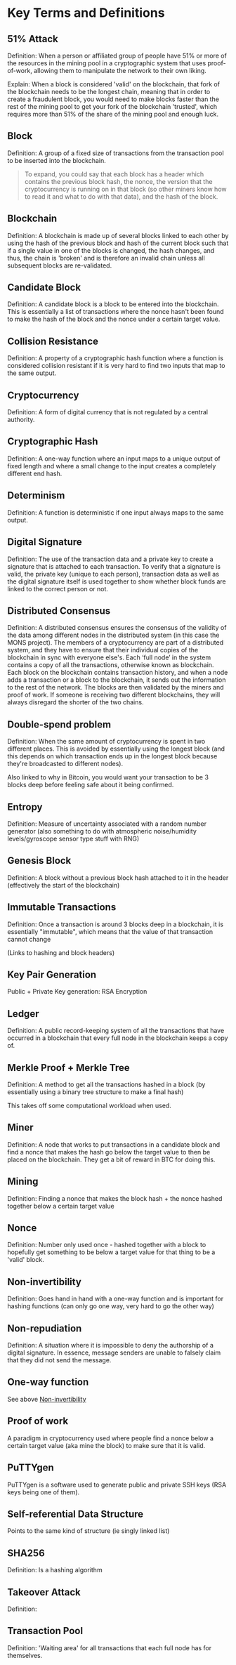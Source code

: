 # Key Terms and Definitions

## 51% Attack

Definition: When a person or affiliated group of people have 51% or more of the resources in the mining pool in a cryptographic system that uses proof-of-work, allowing them to manipulate the network to their own liking.

Explain: When a block is considered 'valid' on the blockchain, that fork of the blockchain needs to be the longest chain, meaning that in order to create a fraudulent block, you would need to make blocks faster than the rest of the mining pool to get your fork of the blockchain 'trusted', which requires more than 51% of the share of the mining pool and enough luck.

## Block

Definition: A group of a fixed size of transactions from the transaction pool to be inserted into the blockchain. 

> To expand, you could say that each block has a header which contains the previous block hash, the nonce, the version that the cryptocurrency is running on in that block (so other miners know how to read it and what to do with that data), and the hash of the block.

## Blockchain

Definition: A blockchain is made up of several blocks linked to each other by using the hash of the previous block and hash of the current block such that if a single value in one of the blocks is changed, the hash changes, and thus, the chain is 'broken' and is therefore an invalid chain unless all subsequent blocks are re-validated. 

## Candidate Block

Definition: A candidate block is a block to be entered into the blockchain. This is essentially a list of transactions where the nonce hasn't been found to make the hash of the block and the nonce under a certain target value.

## Collision Resistance

Definition: A property of a cryptographic hash function where a function is considered collision resistant if it is very hard to find two inputs that map to the same output.

## Cryptocurrency

Definition: A form of digital currency that is not regulated by a central authority.

## Cryptographic Hash

Definition: A one-way function where an input maps to a unique output of fixed length and where a small change to the input creates a completely different end hash.

## Determinism

Definition: A function is deterministic if one input always maps to the same output.

## Digital Signature

Definition: The use of the transaction data and a private key to create a signature that is attached to each transaction. To verify that a signature is valid, the private key (unique to each person), transaction data as well as the digital signature itself is used together to show whether block funds are linked to the correct person or not.

## Distributed Consensus

Definition: A distributed consensus ensures the consensus of the validity of the data among different nodes in the distributed system (in this case the MONS project). The members of a cryptocurrency are part of a distributed system, and they have to ensure that their individual copies of the blockchain in sync with everyone else's. Each ‘full node’ in the system contains a copy of all the transactions, otherwise known as blockchain. Each block on the blockchain contains transaction history, and when a node adds a transaction or a block to the blockchain, it sends out the information to the rest of the network. The blocks are then validated by the miners and proof of work. If someone is receiving two different blockchains, they will always disregard the shorter of the two chains.

## Double-spend problem

Definition: When the same amount of cryptocurrency is spent in two different places. This is avoided by essentially using the longest block (and this depends on which transaction ends up in the longest block because they're broadcasted to different nodes).

Also linked to why in Bitcoin, you would want your transaction to be 3 blocks deep before feeling safe about it being confirmed.

## Entropy

Definition: Measure of uncertainty associated with a random number generator (also something to do with atmospheric noise/humidity levels/gyroscope sensor type stuff with RNG)

## Genesis Block

Definition: A block without a previous block hash attached to it in the header (effectively the start of the blockchain)

## Immutable Transactions

Definition: Once a transaction is around 3 blocks deep in a blockchain, it is essentially "immutable", which means that the value of that transaction cannot change

(Links to hashing and block headers)

## Key Pair Generation

Public + Private Key generation: RSA Encryption

## Ledger

Definition: A public record-keeping system of all the transactions that have occurred in a blockchain that every full node in the blockchain keeps a copy of.

## Merkle Proof + Merkle Tree

Definition: A method to get all the transactions hashed in a block (by essentially using a binary tree structure to make a final hash)

This takes off some computational workload when used.

## Miner

Definition: A node that works to put transactions in a candidate block and find a nonce that makes the hash go below the target value to then be placed on the blockchain. They get a bit of reward in BTC for doing this.

## Mining

Definition: Finding a nonce that makes the block hash + the nonce hashed together below a certain target value 

## Nonce

Definition: Number only used once - hashed together with a block to hopefully get something to be below a target value for that thing to be a 'valid' block.

## Non-invertibility

Definition: Goes hand in hand with a one-way function and is important for hashing functions (can only go one way, very hard to go the other way)

## Non-repudiation

Definition: A situation where it is impossible to deny the authorship of a digital signature. In essence, message senders are unable to falsely claim that they did not send the message.

## One-way function

See above [Non-invertibility](#non-invertibility)

## Proof of work

A paradigm in cryptocurrency used where people find a nonce below a certain target value (aka mine the block) to make sure that it is valid.

## PuTTYgen

PuTTYgen is a software used to generate public and private SSH keys (RSA keys being one of them).

## Self-referential Data Structure

Points to the same kind of structure (ie singly linked list)

## SHA256

Definition: Is a hashing algorithm

## Takeover Attack

Definition: 

## Transaction Pool

Definition: 'Waiting area' for all transactions that each full node has for themselves.